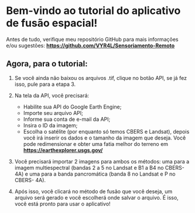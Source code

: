# Bem-vindo ao tutorial do aplicativo de fusão espacial!

Antes de tudo, verifique meu repositório GitHub para mais informações e/ou sugestões: **https://github.com/VYR4L/Sensoriamento-Remoto**

## Agora, para o tutorial:

1. Se você ainda não baixou os arquivos .tif, clique no botão API, se já fez isso, pule para a etapa 3.

2. Na tela da API, você precisará:
    * Habilite sua API do Google Earth Engine;
    * Importe seu arquivo API;
    * Informe sua conta de e-mail da API;
    * Insira o ID da imagem;
    * Escolha o satélite (por enquanto só temos CBERS e Landsat), depois você irá inserir os dados e o tamanho da imagem que deseja. Você pode redimensionar e obter uma fatia melhor do terreno em **https://earthexplorer.usgs.gov/**
    

3. Você precisará importar 2 imagens para ambos os métodos: uma para a imagem multiespectral (bandas 2 a 5 no Landsat e B1 a B4 no CBERS-4A) e uma para a banda pancromática (banda 8 no Landsat e P no CBERS- 4A).

4. Após isso, você clicará no método de fusão que você deseja, um arquivo será gerado e você escolherá onde salvar o arquivo.
É isso, você está pronto para usar o aplicativo!